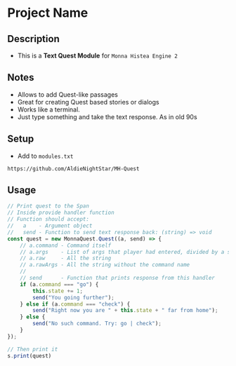 # Project Name

## Description
* This is a __Text Quest Module__ for `Monna Histea Engine 2`

## Notes
* Allows to add Quest-like passages
* Great for creating Quest based stories or dialogs
* Works like a terminal.
* Just type something and take the text response. As in old 90s

## Setup
* Add to `modules.txt`
```
https://github.com/AldieNightStar/MH-Quest
```


## Usage
```ts
// Print quest to the Span
// Inside provide handler function
// Function should accept:
//   a    - Argument object
//   send - Function to send text response back: (string) => void
const quest = new MonnaQuest.Quest((a, send) => {
	// a.command - Command itself
	// a.args    - List of args that player had entered, divided by a space
	// a.raw     - All the string
	// a.rawArgs - All the string without the command name
	//
	// send      - Function that prints response from this handler
	if (a.command === "go") {
		this.state += 1;
		send("You going further");
	} else if (a.command === "check") {
		send("Right now you are " + this.state + " far from home");
	} else {
		send("No such command. Try: go | check");
	}
});

// Then print it
s.print(quest)
```